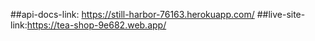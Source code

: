 ##api-docs-link: https://still-harbor-76163.herokuapp.com/
##live-site-link:https://tea-shop-9e682.web.app/
